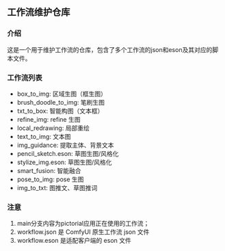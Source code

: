 ## 工作流维护仓库

### 介绍
这是一个用于维护工作流的仓库，包含了多个工作流的json和eson及其对应的脚本文件。

### 工作流列表
- box_to_img: 区域生图（框生图）
- brush_doodle_to_img: 笔刷生图
- txt_to_box: 智能构图（文本框）
- refine_img: refine 生图
- local_redrawing: 局部重绘
- text_to_img: 文本图
- img_guidance: 提取主体、背景文本
- pencil_sketch.eson: 草图生图/风格化
- stylize_img.eson: 草图生图/风格化
- smart_fusion: 智能融合
- pose_to_img: pose 生图
- img_to_txt: 图推文、草图推词

### 注意

1. main分支内容为pictorial应用正在使用的工作流；
2. workflow.json 是 ComfyUI 原生工作流 json 文件
3. workflow.eson 是适配客户端的 eson 文件


